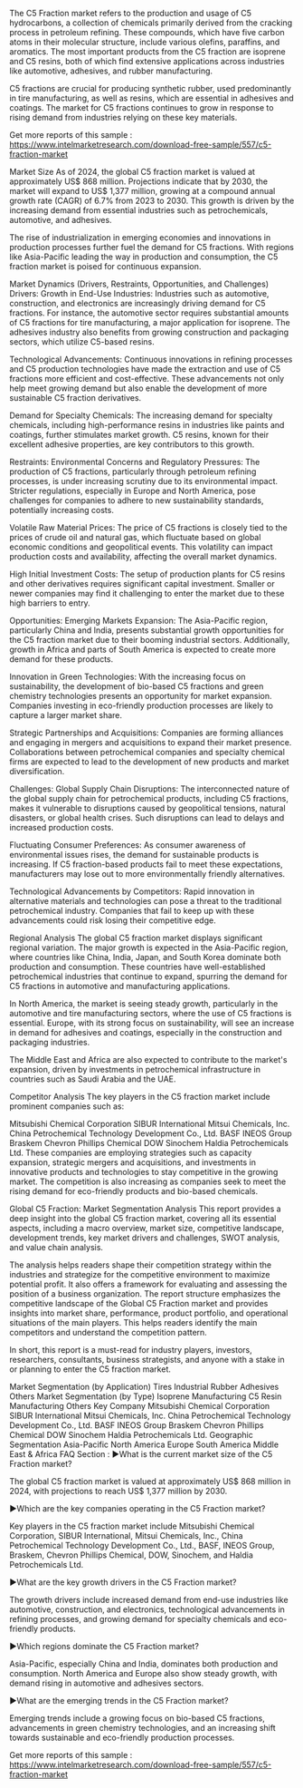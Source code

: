 The C5 Fraction market refers to the production and usage of C5 hydrocarbons, a collection of chemicals primarily derived from the cracking process in petroleum refining. These compounds, which have five carbon atoms in their molecular structure, include various olefins, paraffins, and aromatics. The most important products from the C5 fraction are isoprene and C5 resins, both of which find extensive applications across industries like automotive, adhesives, and rubber manufacturing.

C5 fractions are crucial for producing synthetic rubber, used predominantly in tire manufacturing, as well as resins, which are essential in adhesives and coatings. The market for C5 fractions continues to grow in response to rising demand from industries relying on these key materials.

Get more reports of this sample : https://www.intelmarketresearch.com/download-free-sample/557/c5-fraction-market

Market Size
As of 2024, the global C5 fraction market is valued at approximately US$ 868 million. Projections indicate that by 2030, the market will expand to US$ 1,377 million, growing at a compound annual growth rate (CAGR) of 6.7% from 2023 to 2030. This growth is driven by the increasing demand from essential industries such as petrochemicals, automotive, and adhesives.

The rise of industrialization in emerging economies and innovations in production processes further fuel the demand for C5 fractions. With regions like Asia-Pacific leading the way in production and consumption, the C5 fraction market is poised for continuous expansion.

Market Dynamics (Drivers, Restraints, Opportunities, and Challenges)
Drivers:
Growth in End-Use Industries: Industries such as automotive, construction, and electronics are increasingly driving demand for C5 fractions. For instance, the automotive sector requires substantial amounts of C5 fractions for tire manufacturing, a major application for isoprene. The adhesives industry also benefits from growing construction and packaging sectors, which utilize C5-based resins.

Technological Advancements: Continuous innovations in refining processes and C5 production technologies have made the extraction and use of C5 fractions more efficient and cost-effective. These advancements not only help meet growing demand but also enable the development of more sustainable C5 fraction derivatives.

Demand for Specialty Chemicals: The increasing demand for specialty chemicals, including high-performance resins in industries like paints and coatings, further stimulates market growth. C5 resins, known for their excellent adhesive properties, are key contributors to this growth.

Restraints:
Environmental Concerns and Regulatory Pressures: The production of C5 fractions, particularly through petroleum refining processes, is under increasing scrutiny due to its environmental impact. Stricter regulations, especially in Europe and North America, pose challenges for companies to adhere to new sustainability standards, potentially increasing costs.

Volatile Raw Material Prices: The price of C5 fractions is closely tied to the prices of crude oil and natural gas, which fluctuate based on global economic conditions and geopolitical events. This volatility can impact production costs and availability, affecting the overall market dynamics.

High Initial Investment Costs: The setup of production plants for C5 resins and other derivatives requires significant capital investment. Smaller or newer companies may find it challenging to enter the market due to these high barriers to entry.

Opportunities:
Emerging Markets Expansion: The Asia-Pacific region, particularly China and India, presents substantial growth opportunities for the C5 fraction market due to their booming industrial sectors. Additionally, growth in Africa and parts of South America is expected to create more demand for these products.

Innovation in Green Technologies: With the increasing focus on sustainability, the development of bio-based C5 fractions and green chemistry technologies presents an opportunity for market expansion. Companies investing in eco-friendly production processes are likely to capture a larger market share.

Strategic Partnerships and Acquisitions: Companies are forming alliances and engaging in mergers and acquisitions to expand their market presence. Collaborations between petrochemical companies and specialty chemical firms are expected to lead to the development of new products and market diversification.

Challenges:
Global Supply Chain Disruptions: The interconnected nature of the global supply chain for petrochemical products, including C5 fractions, makes it vulnerable to disruptions caused by geopolitical tensions, natural disasters, or global health crises. Such disruptions can lead to delays and increased production costs.

Fluctuating Consumer Preferences: As consumer awareness of environmental issues rises, the demand for sustainable products is increasing. If C5 fraction-based products fail to meet these expectations, manufacturers may lose out to more environmentally friendly alternatives.

Technological Advancements by Competitors: Rapid innovation in alternative materials and technologies can pose a threat to the traditional petrochemical industry. Companies that fail to keep up with these advancements could risk losing their competitive edge.

Regional Analysis
The global C5 fraction market displays significant regional variation. The major growth is expected in the Asia-Pacific region, where countries like China, India, Japan, and South Korea dominate both production and consumption. These countries have well-established petrochemical industries that continue to expand, spurring the demand for C5 fractions in automotive and manufacturing applications.

In North America, the market is seeing steady growth, particularly in the automotive and tire manufacturing sectors, where the use of C5 fractions is essential. Europe, with its strong focus on sustainability, will see an increase in demand for adhesives and coatings, especially in the construction and packaging industries.

The Middle East and Africa are also expected to contribute to the market's expansion, driven by investments in petrochemical infrastructure in countries such as Saudi Arabia and the UAE.

Competitor Analysis
The key players in the C5 fraction market include prominent companies such as:

Mitsubishi Chemical Corporation
SIBUR International
Mitsui Chemicals, Inc.
China Petrochemical Technology Development Co., Ltd.
BASF
INEOS Group
Braskem
Chevron Phillips Chemical
DOW
Sinochem
Haldia Petrochemicals Ltd.
These companies are employing strategies such as capacity expansion, strategic mergers and acquisitions, and investments in innovative products and technologies to stay competitive in the growing market. The competition is also increasing as companies seek to meet the rising demand for eco-friendly products and bio-based chemicals.

Global C5 Fraction: Market Segmentation Analysis
This report provides a deep insight into the global C5 fraction market, covering all its essential aspects, including a macro overview, market size, competitive landscape, development trends, key market drivers and challenges, SWOT analysis, and value chain analysis.

The analysis helps readers shape their competition strategy within the industries and strategize for the competitive environment to maximize potential profit. It also offers a framework for evaluating and assessing the position of a business organization. The report structure emphasizes the competitive landscape of the Global C5 Fraction market and provides insights into market share, performance, product portfolio, and operational situations of the main players. This helps readers identify the main competitors and understand the competition pattern.

In short, this report is a must-read for industry players, investors, researchers, consultants, business strategists, and anyone with a stake in or planning to enter the C5 fraction market.

Market Segmentation (by Application)
Tires
Industrial Rubber
Adhesives
Others
Market Segmentation (by Type)
Isoprene Manufacturing
C5 Resin Manufacturing
Others
Key Company
Mitsubishi Chemical Corporation
SIBUR International
Mitsui Chemicals, Inc.
China Petrochemical Technology Development Co., Ltd.
BASF
INEOS Group
Braskem
Chevron Phillips Chemical
DOW
Sinochem
Haldia Petrochemicals Ltd.
Geographic Segmentation
Asia-Pacific
North America
Europe
South America
Middle East & Africa
FAQ Section :
▶What is the current market size of the C5 Fraction market?

The global C5 fraction market is valued at approximately US$ 868 million in 2024, with projections to reach US$ 1,377 million by 2030.

▶Which are the key companies operating in the C5 Fraction market?

Key players in the C5 fraction market include Mitsubishi Chemical Corporation, SIBUR International, Mitsui Chemicals, Inc., China Petrochemical Technology Development Co., Ltd., BASF, INEOS Group, Braskem, Chevron Phillips Chemical, DOW, Sinochem, and Haldia Petrochemicals Ltd.

▶What are the key growth drivers in the C5 Fraction market?

The growth drivers include increased demand from end-use industries like automotive, construction, and electronics, technological advancements in refining processes, and growing demand for specialty chemicals and eco-friendly products.

▶Which regions dominate the C5 Fraction market?

Asia-Pacific, especially China and India, dominates both production and consumption. North America and Europe also show steady growth, with demand rising in automotive and adhesives sectors.

▶What are the emerging trends in the C5 Fraction market?

 Emerging trends include a growing focus on bio-based C5 fractions, advancements in green chemistry technologies, and an increasing shift towards sustainable and eco-friendly production processes.

Get more reports of this sample : https://www.intelmarketresearch.com/download-free-sample/557/c5-fraction-market
